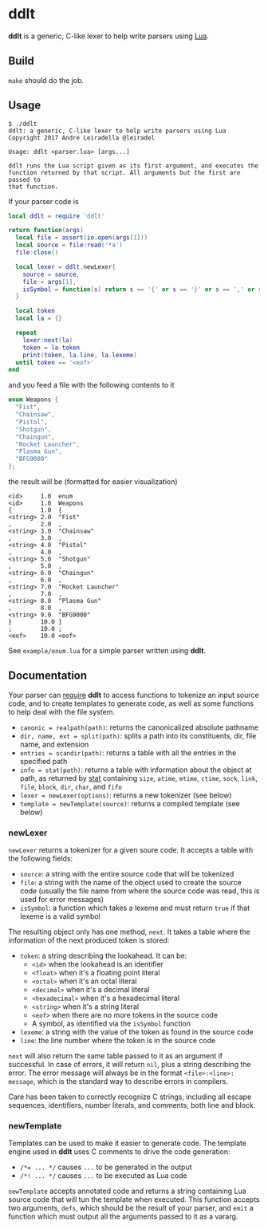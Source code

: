 # ddlt

**ddlt** is a generic, C-like lexer to help write parsers using [Lua](https://www.lua.org/).

## Build

`make` should do the job.

## Usage

```
$ ./ddlt
ddlt: a generic, C-like lexer to help write parsers using Lua
Copyright 2017 Andre Leiradella @leiradel

Usage: ddlt <parser.lua> [args...]

ddlt runs the Lua script given as its first argument, and executes the
function returned by that script. All arguments but the first are passed to
that function.
```

If your parser code is

```Lua
local ddlt = require 'ddlt'

return function(args)
  local file = assert(io.open(args[1]))
  local source = file:read('*a')
  file:close()

  local lexer = ddlt.newLexer{
    source = source,
    file = args[1],
    isSymbol = function(s) return s == '{' or s == '}' or s == ',' or s == ';' end
  }

  local token
  local la = {}

  repeat
    lexer:next(la)
    token = la.token
    print(token, la.line, la.lexeme)
  until token == '<eof>'
end
```

and you feed a file with the following contents to it

```C
enum Weapons {
  "Fist",
  "Chainsaw",
  "Pistol",
  "Shotgun",
  "Chaingun",
  "Rocket Launcher",
  "Plasma Gun",
  "BFG9000"
};
```

the result will be (formatted for easier visualization)

```
<id>     1.0  enum
<id>     1.0  Weapons
{        1.0  {
<string> 2.0  "Fist"
,        2.0  ,
<string> 3.0  "Chainsaw"
,        3.0  ,
<string> 4.0  "Pistol"
,        4.0  ,
<string> 5.0  "Shotgun"
,        5.0  ,
<string> 6.0  "Chaingun"
,        6.0  ,
<string> 7.0  "Rocket Launcher"
,        7.0  ,
<string> 8.0  "Plasma Gun"
,        8.0  ,
<string> 9.0  "BFG9000"
}        10.0 }
;        10.0 ;
<eof>    10.0 <eof>
```

See `example/enum.lua` for a simple parser written using **ddlt**.

## Documentation

Your parser can [require](https://www.lua.org/manual/5.3/manual.html#pdf-require) **ddlt** to access functions to tokenize an input source code, and to create templates to generate code, as well as some functions to help deal with the file system.

* `canonic = realpath(path)`: returns the canonicalized absolute pathname
* `dir, name, ext = split(path)`: splits a path into its constituents, dir, file name, and extension
* `entries = scandir(path)`: returns a table with all the entries in the specified path
* `info = stat(path)`: returns a table with information about the object at path, as returned by [stat](https://linux.die.net/man/2/stat) containing `size`, `atime`, `mtime`, `ctime`, `sock`, `link`, `file`, `block`, `dir`, `char`, and `fifo`
* `lexer = newLexer(options)`: returns a new tokenizer (see below)
* `template = newTemplate(source)`: returns a compiled template (see below)

### newLexer

`newLexer` returns a tokenizer for a given soure code. It accepts a table with the following fields:

* `source`: a string with the entire source code that will be tokenized
* `file`: a string with the name of the object used to create the source code (usually the file name from where the source code was read, this is used for error messages)
* `isSymbol`: a function which takes a lexeme and must return `true` if that lexeme is a valid symbol

The resulting object only has one method, `next`. It takes a table where the information of the next produced token is stored:

* `token`: a string describing the lookahead. It can be:
  * `<id>` when the lookahead is an identifier
  * `<float>` when it's a floating point literal
  * `<octal>` when it's an octal literal
  * `<decimal>` when it's a decimal literal
  * `<hexadecimal>` when it's a hexadecimal literal
  * `<string>` when it's a string literal
  * `<eof>` when there are no more tokens in the source code
  * A symbol, as identified via the `isSymbol` function
* `lexeme`: a string with the value of the token as found in the source code
* `line`: the line number where the token is in the source code

`next` will also return the same table passed to it as an argument if successful. In case of errors, it will return `nil`, plus a string describing the error. The error message will always be in the format `<file>:<line>: message`, which is the standard way to describe errors in compilers.

Care has been taken to correctly recognize C strings, including all escape sequences, identifiers, number literals, and comments, both line and block.

### newTemplate

Templates can be used to make it easier to generate code. The template engine used in **ddlt** uses C comments to drive the code generation:

* `/*= ... */` causes `...` to be generated in the output
* `/*! ... */` causes `...` to be executed as Lua code

`newTemplate` accepts annotated code and returns a string containing Lua source code that will tun the template when executed. This function accepts two arguments, `defs`, which should be the result of your parser, and `emit` a function which must output all the arguments passed to it as a vararg.
